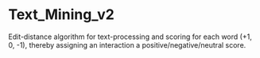 # Text_Mining_v2
Edit-distance algorithm for text-processing and scoring for each word (+1, 0, -1), thereby assigning an interaction a positive/negative/neutral score.
